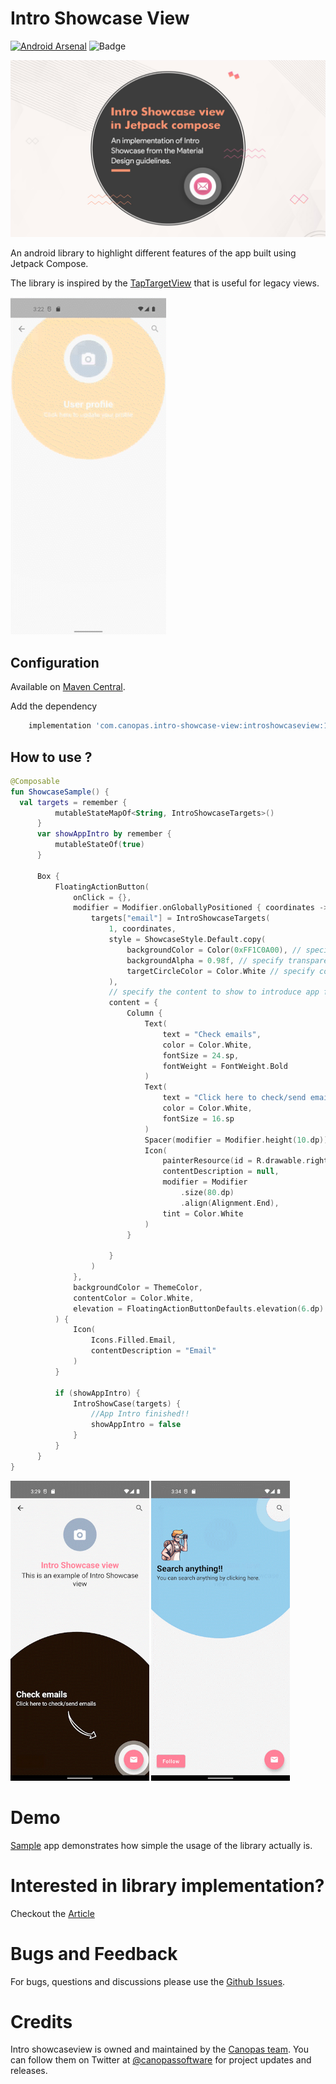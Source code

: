 # Intro Showcase View
[![Android Arsenal]( https://img.shields.io/badge/Android%20Arsenal-Intro--showcase--view-green.svg?style=flat )]( https://android-arsenal.com/details/1/8387 )
<img alt="Badge" height="20px" src="https://androidweekly.net/issues/issue-506/badge">


<img src="assets/4-%20intro%20showcase.jpg" />


An android library to highlight different features of the app built using Jetpack Compose.

The library is inspired by the [TapTargetView](https://github.com/KeepSafe/TapTargetView) that is useful for legacy views.


<img src="assets/main_intro.gif" height="540" />

## Configuration

Available on [Maven Central](https://search.maven.org/artifact/com.canopas.intro-showcase-view/introshowcaseview).

Add the dependency
```gradle
    implementation 'com.canopas.intro-showcase-view:introshowcaseview:1.0.3'

```

## How to use ?
```kotlin
@Composable
fun ShowcaseSample() {
  val targets = remember {
          mutableStateMapOf<String, IntroShowcaseTargets>()
      }
      var showAppIntro by remember {
          mutableStateOf(true)
      }

      Box {
          FloatingActionButton(
              onClick = {},
              modifier = Modifier.onGloballyPositioned { coordinates ->
                  targets["email"] = IntroShowcaseTargets(
                      1, coordinates,
                      style = ShowcaseStyle.Default.copy(
                          backgroundColor = Color(0xFF1C0A00), // specify color of background
                          backgroundAlpha = 0.98f, // specify transparency of background
                          targetCircleColor = Color.White // specify color of target circle
                      ),
                      // specify the content to show to introduce app feature
                      content = {
                          Column {
                              Text(
                                  text = "Check emails",
                                  color = Color.White,
                                  fontSize = 24.sp,
                                  fontWeight = FontWeight.Bold
                              )
                              Text(
                                  text = "Click here to check/send emails",
                                  color = Color.White,
                                  fontSize = 16.sp
                              )
                              Spacer(modifier = Modifier.height(10.dp))
                              Icon(
                                  painterResource(id = R.drawable.right_arrow),
                                  contentDescription = null,
                                  modifier = Modifier
                                      .size(80.dp)
                                      .align(Alignment.End),
                                  tint = Color.White
                              )
                          }

                      }
                  )
              },
              backgroundColor = ThemeColor,
              contentColor = Color.White,
              elevation = FloatingActionButtonDefaults.elevation(6.dp)
          ) {
              Icon(
                  Icons.Filled.Email,
                  contentDescription = "Email"
              )
          }

          if (showAppIntro) {
              IntroShowCase(targets) {
                  //App Intro finished!!
                  showAppIntro = false
              }
          }
      }
}

```
<img src="assets/intro2.gif" height="480" />
<img src="assets/intro3.gif" height="480" />

# Demo
[Sample](https://github.com/canopas/Intro-showcase-view/tree/master/app) app demonstrates how simple the usage of the library actually is.

# Interested in library implementation?
Checkout the [Article](https://blog.canopas.com/intro-showcase-view-in-jetpack-compose-ac044cd3bf28)

# Bugs and Feedback
For bugs, questions and discussions please use the [Github Issues](https://github.com/canopas/JetTapTarget/issues).

# Credits

Intro showcaseview is owned and maintained by the [Canopas team](https://canopas.com/). You can follow them on Twitter at [@canopassoftware](https://twitter.com/canopassoftware) for project updates and releases.
